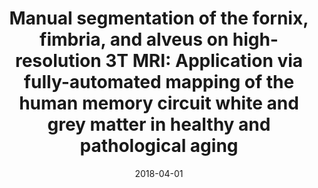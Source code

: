 ---
title: "Manual segmentation of the fornix, fimbria, and alveus on high-resolution 3T MRI: Application via fully-automated mapping of the human memory circuit white and grey matter in healthy and pathological aging"
collection: publications
permalink: /publication/2018-04-01-Manual-segmentation-of-the-fornix-fimbria-and-alveus-on-high-resolution-3T-MRI-Application-via-fully-automated-mapping-of-the-human-memory-circuit-white-and-grey-matter-in-healthy-and-pathological-aging
date: 2018-04-01
venue: 'NeuroImage'
paperurl: 'http://dx.doi.org/10.1016/j.neuroimage.2016.10.027'
citation: 'Amaral, Robert S C, Park, Min Tae M, <b>Devenyi, Gabriel A</b>, Lynn, Vivian, Pipitone, Jon, Winterburn, Julie, Chavez, Sofia, Schira, Mark, Lobaugh, Nancy J, Voineskos, Aristotle N, Pruessner, Jens C, Chakravarty, M Mallar, {Alzheimer&apos;s Disease Neuroimaging Initiative}, &quot;<i>Manual segmentation of the fornix, fimbria, and alveus on high-resolution 3T MRI: Application via fully-automated mapping of the human memory circuit white and grey matter in healthy and pathological aging</i>.&quot; NeuroImage, 2018.'
---